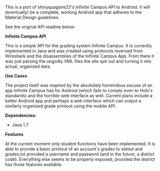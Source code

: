 This is a port of shinyquagsire23's Infinite Campus API to Android.  It will (eventually) be a complete, working Android app that adheres to the Material Design guidelines.

See the original API readme below:

**Infinite Campus API**

This is a simple API for the grading system Infinite Campus. It is currently implemented in Java and was created using protocols reversed from Wireshark and the disassemblies of the Infinite Campus App. From there it was just parsing the ungodly XML files the site spit out and turning it into actual, organized data.

**Use Cases**

The project itself was inspired by the absolutely horrendous excuse of an app Infinite Campus has for Android (which fails to comply even to Holo's standards) and the horrible web interface as well. Current plans include a better Android app and perhaps a web interface which can output a similarly organized grade printout using the mobile API.

**Dependencies:**

* Java 1.7

**Features**

At the current moment only student functions have been implemented. It is able to provide a basic printout of an account's grades to stdout and grades.txt provided a username and password (and in the future, a district code). Everything else seems to be properly exposed, provided the district has those features available.
